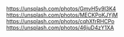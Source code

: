 https://unsplash.com/photos/GmvH5v9l3K4
https://unsplash.com/photos/MECKPoKJYjM
https://unsplash.com/photos/cqhXfrRHCPo
https://unsplash.com/photos/46juD4zY1XA